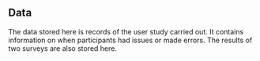 ## Data
The data stored here is records of the user study carried out.
It contains information on when participants had issues or made errors.
The results of two surveys are also stored here.
